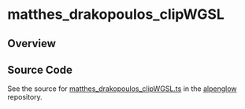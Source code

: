 # matthes_drakopoulos_clipWGSL

## Overview





## Source Code

See the source for [matthes_drakopoulos_clipWGSL.ts](https://github.com/phetsims/alpenglow/blob/main/js/webgpu/wgsl/clip/matthes_drakopoulos_clipWGSL.ts) in the [alpenglow](https://github.com/phetsims/alpenglow) repository.
